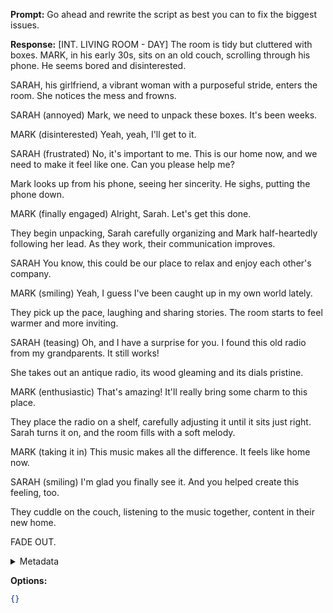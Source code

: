 **Prompt:**
Go ahead and rewrite the script as best you can to fix the biggest issues.

**Response:**
[INT. LIVING ROOM - DAY]
The room is tidy but cluttered with boxes. MARK, in his early 30s, sits on an old couch, scrolling through his phone. He seems bored and disinterested.

SARAH, his girlfriend, a vibrant woman with a purposeful stride, enters the room. She notices the mess and frowns.

SARAH
(annoyed)
Mark, we need to unpack these boxes. It's been weeks.

MARK
(disinterested)
Yeah, yeah, I'll get to it.

SARAH
(frustrated)
No, it's important to me. This is our home now, and we need to make it feel like one. Can you please help me?

Mark looks up from his phone, seeing her sincerity. He sighs, putting the phone down.

MARK
(finally engaged)
Alright, Sarah. Let's get this done.

They begin unpacking, Sarah carefully organizing and Mark half-heartedly following her lead. As they work, their communication improves.

SARAH
You know, this could be our place to relax and enjoy each other's company.

MARK
(smiling)
Yeah, I guess I've been caught up in my own world lately.

They pick up the pace, laughing and sharing stories. The room starts to feel warmer and more inviting.

SARAH
(teasing)
Oh, and I have a surprise for you. I found this old radio from my grandparents. It still works!

She takes out an antique radio, its wood gleaming and its dials pristine.

MARK
(enthusiastic)
That's amazing! It'll really bring some charm to this place.

They place the radio on a shelf, carefully adjusting it until it sits just right. Sarah turns it on, and the room fills with a soft melody.

MARK
(taking it in)
This music makes all the difference. It feels like home now.

SARAH
(smiling)
I'm glad you finally see it. And you helped create this feeling, too.

They cuddle on the couch, listening to the music together, content in their new home.

FADE OUT.

<details><summary>Metadata</summary>

- Duration: 16064 ms
- Datetime: 2023-09-12T16:44:49.812366
- Model: gpt-3.5-turbo-0613

</details>

**Options:**
```json
{}
```


